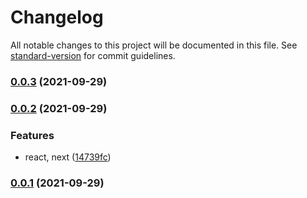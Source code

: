 # Changelog

All notable changes to this project will be documented in this file. See [standard-version](https://github.com/conventional-changelog/standard-version) for commit guidelines.

### [0.0.3](https://github.com/howdy-mj/learna-playground/compare/v0.0.2...v0.0.3) (2021-09-29)

### [0.0.2](https://github.com/howdy-mj/learna-playground/compare/v0.0.1...v0.0.2) (2021-09-29)


### Features

* react, next ([14739fc](https://github.com/howdy-mj/learna-playground/commit/14739fc4c80fe8ed94f5e8d799b2eae1bb89ef8a))

### [0.0.1](https://github.com/howdy-mj/learna-playground/compare/v0.0.0...v0.0.1) (2021-09-29)
